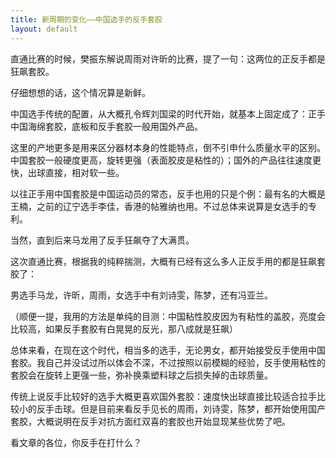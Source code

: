```yaml
---
title: 新周期的变化——中国选手的反手套胶
layout: default
---
```


直通比赛的时候，樊振东解说周雨对许昕的比赛，提了一句：这两位的正反手都是狂飙套胶。

仔细想想的话，这个情况算是新鲜。

中国选手传统的配置，从大概孔令辉刘国梁的时代开始，就基本上固定成了：正手中国海绵套胶，底板和反手套胶一般用国外产品。

这里的产地更多是用来区分器材本身的性能特点，倒不引申什么质量水平的区别。中国套胶一般硬度更高，旋转更强（表面胶皮是粘性的）；国外的产品往往速度更快，出球直接，相对软一些。

以往正手用中国套胶是中国运动员的常态，反手也用的只是个例：最有名的大概是王楠，之前的辽宁选手李佳，香港的帖雅纳也用。不过总体来说算是女选手的专利。

当然，直到后来马龙用了反手狂飙夺了大满贯。

这次直通比赛，根据我的纯粹揣测，大概有已经有这么多人正反手用的都是狂飙套胶了：

男选手马龙，许昕，周雨，女选手中有刘诗雯，陈梦，还有冯亚兰。

（顺便一提，我用的方法是单纯的目测：中国粘性胶皮因为有粘性的盖胶，亮度会比较高，如果反手套胶有白晃晃的反光，那八成就是狂飙）

总体来看，在现在这个时代，相当多的选手，无论男女，都开始接受反手使用中国套胶。我自己并没试过所以体会不深，不过按照以前模糊的经验，反手使用粘性的套胶会在旋转上更强一些，弥补换乘塑料球之后损失掉的击球质量。

传统上说反手比较好的选手大概更喜欢国外套胶：速度快出球直接比较适合拉手比较小的反手击球。但是目前来看反手见长的周雨，刘诗雯，陈梦，都开始使用国产套胶，大概说明在反手对抗方面红双喜的套胶也开始显现某些优势了吧。

看文章的各位，你反手在打什么？
